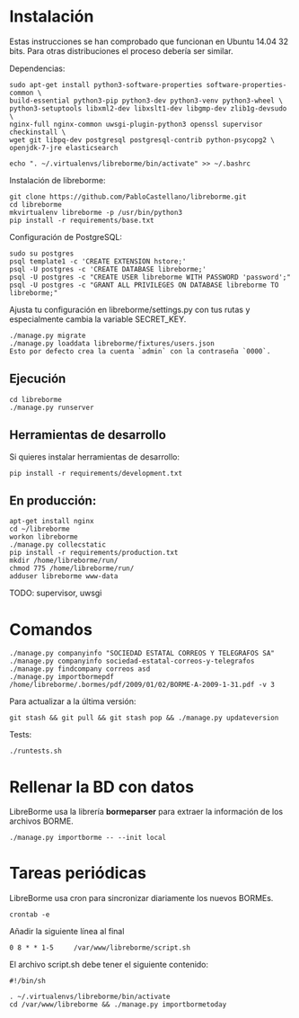 # Instalación

Estas instrucciones se han comprobado que funcionan en Ubuntu 14.04 32 bits. Para otras distribuciones el proceso debería ser similar.

Dependencias:

    sudo apt-get install python3-software-properties software-properties-common \
    build-essential python3-pip python3-dev python3-venv python3-wheel \
    python3-setuptools libxml2-dev libxslt1-dev libgmp-dev zlib1g-devsudo \
    nginx-full nginx-common uwsgi-plugin-python3 openssl supervisor checkinstall \
    wget git libpq-dev postgresql postgresql-contrib python-psycopg2 \
    openjdk-7-jre elasticsearch

    echo ". ~/.virtualenvs/libreborme/bin/activate" >> ~/.bashrc

Instalación de libreborme:

    git clone https://github.com/PabloCastellano/libreborme.git
    cd libreborme
    mkvirtualenv libreborme -p /usr/bin/python3
    pip install -r requirements/base.txt

Configuración de PostgreSQL:

    sudo su postgres
    psql template1 -c 'CREATE EXTENSION hstore;'
    psql -U postgres -c 'CREATE DATABASE libreborme;'
    psql -U postgres -c "CREATE USER libreborme WITH PASSWORD 'password';"
    psql -U postgres -c "GRANT ALL PRIVILEGES ON DATABASE libreborme TO libreborme;"

Ajusta tu configuración en libreborme/settings.py con tus rutas y especialmente cambia la variable SECRET_KEY.

    ./manage.py migrate
    ./manage.py loaddata libreborme/fixtures/users.json
    Esto por defecto crea la cuenta `admin` con la contraseña `0000`.

## Ejecución

    cd libreborme
    ./manage.py runserver

## Herramientas de desarrollo

Si quieres instalar herramientas de desarrollo:

    pip install -r requirements/development.txt

## En producción:

    apt-get install nginx
    cd ~/libreborme
    workon libreborme
    ./manage.py collecstatic
    pip install -r requirements/production.txt
    mkdir /home/libreborme/run/
    chmod 775 /home/libreborme/run/
    adduser libreborme www-data

TODO: supervisor, uwsgi

# Comandos

    ./manage.py companyinfo "SOCIEDAD ESTATAL CORREOS Y TELEGRAFOS SA"
    ./manage.py companyinfo sociedad-estatal-correos-y-telegrafos
    ./manage.py findcompany correos asd
    ./manage.py importbormepdf /home/libreborme/.bormes/pdf/2009/01/02/BORME-A-2009-1-31.pdf -v 3

Para actualizar a la última versión:

    git stash && git pull && git stash pop && ./manage.py updateversion

Tests:

    ./runtests.sh

# Rellenar la BD con datos

LibreBorme usa la librería **bormeparser** para extraer la información de los archivos BORME.

    ./manage.py importborme -- --init local

# Tareas periódicas

LibreBorme usa cron para sincronizar diariamente los nuevos BORMEs.

    crontab -e

Añadir la siguiente línea al final

    0 8 * * 1-5     /var/www/libreborme/script.sh

El archivo script.sh debe tener el siguiente contenido:

    #!/bin/sh
    
    . ~/.virtualenvs/libreborme/bin/activate
    cd /var/www/libreborme && ./manage.py importbormetoday

